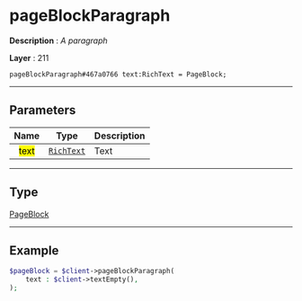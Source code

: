 # pageBlockParagraph

**Description** : *A paragraph*

**Layer** : 211

```tl
pageBlockParagraph#467a0766 text:RichText = PageBlock;
```

---

## Parameters

| Name | Type | Description |
| :---: | :---: | :--- |
| <mark>text</mark> | [`RichText`](type/RichText) | Text |

---

## Type

[PageBlock](type/PageBlock)

---

## Example

```php
$pageBlock = $client->pageBlockParagraph(
	text : $client->textEmpty(),
);
```